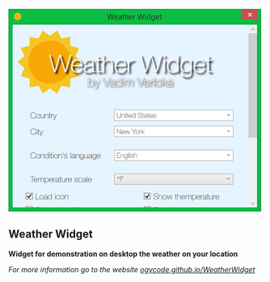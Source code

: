 ![Readme Photo](https://raw.githubusercontent.com/ogycode/WeatherWidget/master/merch/readme.png)

## Weather Widget ##
**Widget for demonstration on desktop the weather on your location**

*For more information go to the website [ogycode.github.io/WeatherWidget](https://ogycode.github.io/WeatherWidget/)*